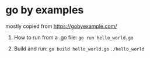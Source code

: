# go by examples
mostly copied from https://gobyexample.com/

1. How to run from a .go file:
    `go run hello_world.go`

2. Build and run:
    `go build hello_world.go`
    `./hello_world`